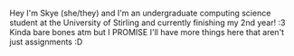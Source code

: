 Hey I'm Skye (she/they) and I'm an undergraduate computing science student at the University of Stirling and currently finishing my 2nd year! :3 
Kinda bare bones atm but I PROMISE I'll have more things here that aren't just assignments :D



